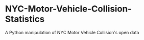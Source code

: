 # NYC-Motor-Vehicle-Collision-Statistics
A Python manipulation of NYC Motor Vehicle Collision's open data
